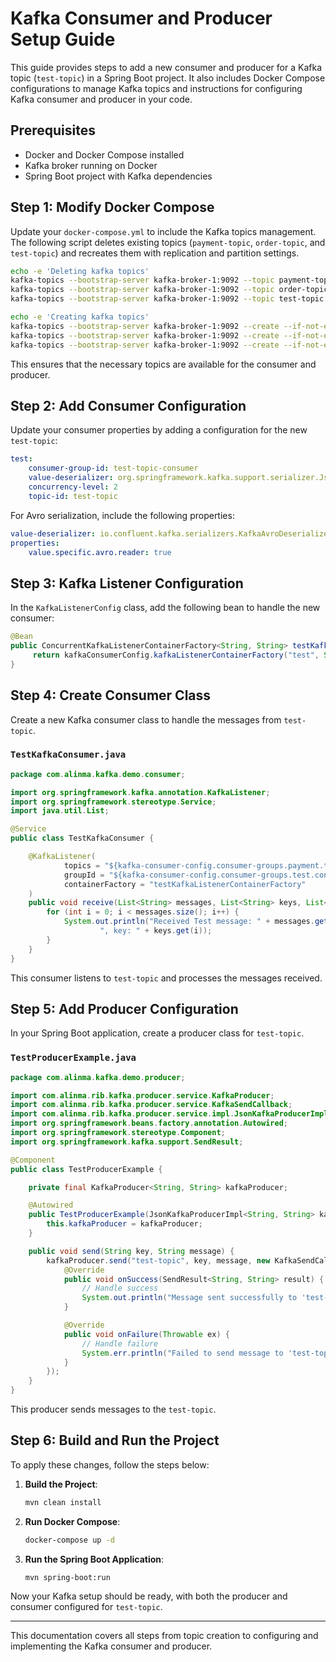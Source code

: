 # Kafka Consumer and Producer Setup Guide

This guide provides steps to add a new consumer and producer for a Kafka topic (`test-topic`) in a Spring Boot project. It also includes Docker Compose configurations to manage Kafka topics and instructions for configuring Kafka consumer and producer in your code.

## Prerequisites

- Docker and Docker Compose installed
- Kafka broker running on Docker
- Spring Boot project with Kafka dependencies

## Step 1: Modify Docker Compose

Update your `docker-compose.yml` to include the Kafka topics management. The following script deletes existing topics (`payment-topic`, `order-topic`, and `test-topic`) and recreates them with replication and partition settings.

```bash
echo -e 'Deleting kafka topics'
kafka-topics --bootstrap-server kafka-broker-1:9092 --topic payment-topic --delete --if-exists
kafka-topics --bootstrap-server kafka-broker-1:9092 --topic order-topic --delete --if-exists
kafka-topics --bootstrap-server kafka-broker-1:9092 --topic test-topic --delete --if-exists

echo -e 'Creating kafka topics'
kafka-topics --bootstrap-server kafka-broker-1:9092 --create --if-not-exists --topic payment-topic --replication-factor 3 --partitions 3
kafka-topics --bootstrap-server kafka-broker-1:9092 --create --if-not-exists --topic order-topic --replication-factor 3 --partitions 3
kafka-topics --bootstrap-server kafka-broker-1:9092 --create --if-not-exists --topic test-topic --replication-factor 3 --partitions 3
```

This ensures that the necessary topics are available for the consumer and producer.

## Step 2: Add Consumer Configuration

Update your consumer properties by adding a configuration for the new `test-topic`:

```yaml
test:
    consumer-group-id: test-topic-consumer
    value-deserializer: org.springframework.kafka.support.serializer.JsonDeserializer
    concurrency-level: 2
    topic-id: test-topic
```

For Avro serialization, include the following properties:

```yaml
value-deserializer: io.confluent.kafka.serializers.KafkaAvroDeserializer
properties:
    value.specific.avro.reader: true
```

## Step 3: Kafka Listener Configuration

In the `KafkaListenerConfig` class, add the following bean to handle the new consumer:

```java
@Bean
public ConcurrentKafkaListenerContainerFactory<String, String> testKafkaListenerContainerFactory() {
     return kafkaConsumerConfig.kafkaListenerContainerFactory("test", String.class, String.class);
}
```

## Step 4: Create Consumer Class

Create a new Kafka consumer class to handle the messages from `test-topic`.

### `TestKafkaConsumer.java`

```java
package com.alinma.kafka.demo.consumer;

import org.springframework.kafka.annotation.KafkaListener;
import org.springframework.stereotype.Service;
import java.util.List;

@Service
public class TestKafkaConsumer {

    @KafkaListener(
            topics = "${kafka-consumer-config.consumer-groups.payment.topic-id}",
            groupId = "${kafka-consumer-config.consumer-groups.test.consumer-group-id}",
            containerFactory = "testKafkaListenerContainerFactory"
    )
    public void receive(List<String> messages, List<String> keys, List<Integer> partitions, List<Long> offsets) {
        for (int i = 0; i < messages.size(); i++) {
            System.out.println("Received Test message: " + messages.get(i) +
                    ", key: " + keys.get(i));
        }
    }
}
```

This consumer listens to `test-topic` and processes the messages received.

## Step 5: Add Producer Configuration

In your Spring Boot application, create a producer class for `test-topic`.

### `TestProducerExample.java`

```java
package com.alinma.kafka.demo.producer;

import com.alinma.rib.kafka.producer.service.KafkaProducer;
import com.alinma.rib.kafka.producer.service.KafkaSendCallback;
import com.alinma.rib.kafka.producer.service.impl.JsonKafkaProducerImpl;
import org.springframework.beans.factory.annotation.Autowired;
import org.springframework.stereotype.Component;
import org.springframework.kafka.support.SendResult;

@Component
public class TestProducerExample {

    private final KafkaProducer<String, String> kafkaProducer;

    @Autowired
    public TestProducerExample(JsonKafkaProducerImpl<String, String> kafkaProducer) {
        this.kafkaProducer = kafkaProducer;
    }

    public void send(String key, String message) {
        kafkaProducer.send("test-topic", key, message, new KafkaSendCallback<String, String>() {
            @Override
            public void onSuccess(SendResult<String, String> result) {
                // Handle success
                System.out.println("Message sent successfully to 'test-topic' with key: " + key);
            }

            @Override
            public void onFailure(Throwable ex) {
                // Handle failure
                System.err.println("Failed to send message to 'test-topic' with key: " + key + ", exception: " + ex.getMessage());
            }
        });
    }
}

```

This producer sends messages to the `test-topic`.

## Step 6: Build and Run the Project

To apply these changes, follow the steps below:

1. **Build the Project**:
   ```bash
   mvn clean install
   ```

2. **Run Docker Compose**:
   ```bash
   docker-compose up -d
   ```

3. **Run the Spring Boot Application**:
   ```bash
   mvn spring-boot:run
   ```

Now your Kafka setup should be ready, with both the producer and consumer configured for `test-topic`.

---

This documentation covers all steps from topic creation to configuring and implementing the Kafka consumer and producer.
